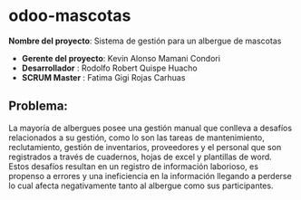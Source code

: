 # odoo-mascotas
**Nombre del proyecto**: Sistema de gestión para un albergue de mascotas	
- **Gerente del proyecto**:	Kevin Alonso Mamani Condori
- **Desarrollador**       : Rodolfo Robert Quispe Huacho 
- **SCRUM Master**       : Fatima Gigi Rojas Carhuas 

## Problema:
La mayoría de albergues posee una gestión manual que conlleva a desafíos relacionados a su gestión, como lo son las tareas de mantenimiento, reclutamiento, gestión de inventarios, proveedores y el personal que son registrados a través de cuadernos, hojas de excel y plantillas de word.
Estos desafíos resultan en un registro de información laborioso, es propenso  a errores y una ineficiencia en la información llegando a perderse lo cual afecta negativamente tanto al albergue como sus participantes.
